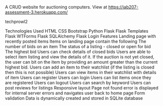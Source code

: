 A CRUD website for auctioning computers. View at https://iab207-assessment-3.herokuapp.com/

techprowl2

Technologies Used
HTML
CSS
Bootstrap
Python
Flask
Flask Templates
Flask WTForms
Flask SQLAlchemy
Flask Login
Features
Landing page with recently posted items
Items on landing page contain the following
The number of bids on an item
The status of a listing - closed or open for bid
The highest bid
Users can check details of closed bids
Users are able to select item listing and view the details of it.
If the auction is not yet closed, the user can bit on the item by providing an amount greater than the current highest bid.
Users can add an item to their watchlist (if the listing is closed then this is not possible)
Users can view items in their watchlist with details of item
Users can register
Users can login
Users can list items once they are registered
Users can logout
Users can search by keyword
Users can post reviews for listings
Responsive layout
Page not found error is displayed for internal server errors and navigates user back to home page
Form validation
Data is dynamically created and stored in SQLite database

